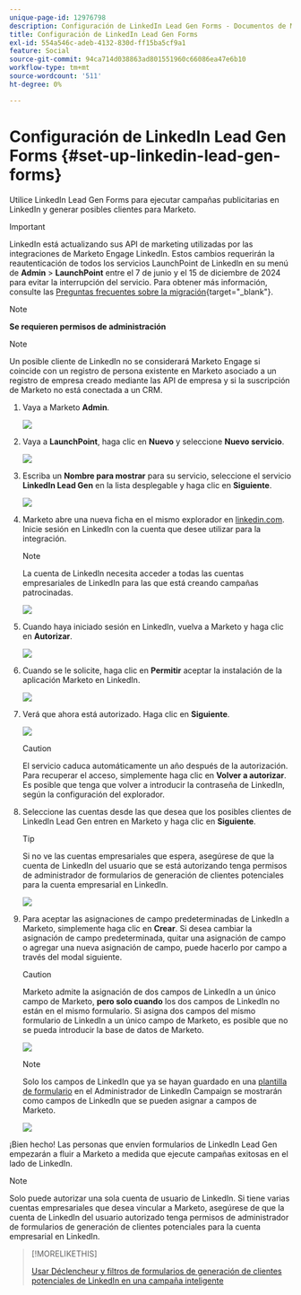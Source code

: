 ```yaml
---
unique-page-id: 12976798
description: Configuración de LinkedIn Lead Gen Forms - Documentos de Marketo - Documentación del producto
title: Configuración de LinkedIn Lead Gen Forms
exl-id: 554a546c-adeb-4132-830d-ff15ba5cf9a1
feature: Social
source-git-commit: 94ca714d038863ad801551960c66086ea47e6b10
workflow-type: tm+mt
source-wordcount: '511'
ht-degree: 0%

---
```


# Configuración de LinkedIn Lead Gen Forms {#set-up-linkedin-lead-gen-forms}

Utilice LinkedIn Lead Gen Forms para ejecutar campañas publicitarias en LinkedIn y generar posibles clientes para Marketo.

>[!IMPORTANT]
>
>LinkedIn está actualizando sus API de marketing utilizadas por las integraciones de Marketo Engage LinkedIn. Estos cambios requerirán la reautenticación de todos los servicios LaunchPoint de LinkedIn en su menú de **Admin** > **LaunchPoint** entre el 7 de junio y el 15 de diciembre de 2024 para evitar la interrupción del servicio. Para obtener más información, consulte las [Preguntas frecuentes sobre la migración](https://nation.marketo.com/t5/employee-blogs/linkedin-re-authentication-required/ba-p/347794){target="_blank"}.

>[!NOTE]
>
>**Se requieren permisos de administración**

>[!NOTE]
>
>Un posible cliente de LinkedIn no se considerará Marketo Engage si coincide con un registro de persona existente en Marketo asociado a un registro de empresa creado mediante las API de empresa y si la suscripción de Marketo no está conectada a un CRM.

1. Vaya a Marketo **Admin**.

   ![](assets/image2016-11-29-10-3a50-3a29.png)

1. Vaya a **LaunchPoint**, haga clic en **Nuevo** y seleccione **Nuevo servicio**.

   ![](assets/image2016-11-29-10-3a51-3a11.png)

1. Escriba un **Nombre para mostrar** para su servicio, seleccione el servicio **LinkedIn Lead Gen** en la lista desplegable y haga clic en **Siguiente**.

   ![](assets/linkedin-lead-gen.png)

1. Marketo abre una nueva ficha en el mismo explorador en [linkedin.com](https://www.linkedin.com). Inicie sesión en LinkedIn con la cuenta que desee utilizar para la integración.

   >[!NOTE]
   >
   >La cuenta de LinkedIn necesita acceder a todas las cuentas empresariales de LinkedIn para las que está creando campañas patrocinadas.

   ![](assets/linkedin-login.png)

1. Cuando haya iniciado sesión en LinkedIn, vuelva a Marketo y haga clic en **Autorizar**.

   ![](assets/linkedin-lead-gen-authorize.png)

1. Cuando se le solicite, haga clic en **Permitir** aceptar la instalación de la aplicación Marketo en LinkedIn.

   ![](assets/linkedin-marketo-allow.png)

1. Verá que ahora está autorizado. Haga clic en **Siguiente**.

   ![](assets/image2017-9-28-7-3a55-3a14.png)

   >[!CAUTION]
   >
   >El servicio caduca automáticamente un año después de la autorización. Para recuperar el acceso, simplemente haga clic en **Volver a autorizar**. Es posible que tenga que volver a introducir la contraseña de LinkedIn, según la configuración del explorador.

1. Seleccione las cuentas desde las que desea que los posibles clientes de LinkedIn Lead Gen entren en Marketo y haga clic en **Siguiente**.

   >[!TIP]
   >
   >Si no ve las cuentas empresariales que espera, asegúrese de que la cuenta de LinkedIn del usuario que se está autorizando tenga permisos de administrador de formularios de generación de clientes potenciales para la cuenta empresarial en LinkedIn.

   ![](assets/linkedin-pages-to-capture.png)

1. Para aceptar las asignaciones de campo predeterminadas de LinkedIn a Marketo, simplemente haga clic en **Crear**. Si desea cambiar la asignación de campo predeterminada, quitar una asignación de campo o agregar una nueva asignación de campo, puede hacerlo por campo a través del modal siguiente.

   >[!CAUTION]
   >
   >Marketo admite la asignación de dos campos de LinkedIn a un único campo de Marketo, **pero solo cuando** los dos campos de LinkedIn no están en el mismo formulario. Si asigna dos campos del mismo formulario de LinkedIn a un único campo de Marketo, es posible que no se pueda introducir la base de datos de Marketo.

   ![](assets/linkedin-lead-gen-mapping.png)

   >[!NOTE]
   >
   >Solo los campos de LinkedIn que ya se hayan guardado en una [plantilla de formulario](https://www.linkedin.com/help/lms/answer/79634) en el Administrador de LinkedIn Campaign se mostrarán como campos de LinkedIn que se pueden asignar a campos de Marketo.

   ![](assets/linkedin-installed-services.png)

¡Bien hecho! Las personas que envíen formularios de LinkedIn Lead Gen empezarán a fluir a Marketo a medida que ejecute campañas exitosas en el lado de LinkedIn.

>[!NOTE]
>
>Solo puede autorizar una sola cuenta de usuario de LinkedIn. Si tiene varias cuentas empresariales que desea vincular a Marketo, asegúrese de que la cuenta de LinkedIn del usuario autorizado tenga permisos de administrador de formularios de generación de clientes potenciales para la cuenta empresarial en LinkedIn.

>[!MORELIKETHIS]
>
>[Usar Déclencheur y filtros de formularios de generación de clientes potenciales de LinkedIn en una campaña inteligente](/help/marketo/product-docs/demand-generation/social/social-functions/use-linkedin-lead-gen-form-filters-and-triggers-in-a-smart-campaign.md)
